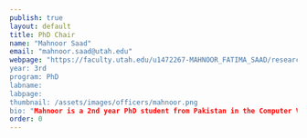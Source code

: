 ```yaml
---
publish: true
layout: default
title: PhD Chair
name: "Mahnoor Saad"
email: "mahnoor.saad@utah.edu"
webpage: "https://faculty.utah.edu/u1472267-MAHNOOR_FATIMA_SAAD/research/index.hml
year: 3rd
program: PhD
labname: 
labpage:
thumbnail: /assets/images/officers/mahnoor.png
bio: "Mahnoor is a 2nd year PhD student from Pakistan in the Computer Vision Group at KSoC. She works in the domains pure computer vision in AI and ML. Outside of work, she loves playing golf and tennis and is an avid swimmer. She also loves anything outdoors like hiking, trekking and the occasional picnic on a sunny day!"
order: 0
---
```

